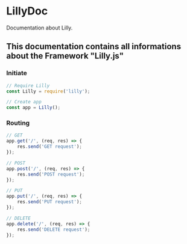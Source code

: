# LillyDoc
Documentation about Lilly.


## This documentation contains all informations about the Framework "Lilly.js"

### Initiate
```javascript
// Require Lilly
const Lilly = require('lilly');

// Create app
const app = Lilly();
```

### Routing
```javascript
// GET
app.get('/', (req, res) => {
    res.send('GET request');
});

// POST
app.post('/', (req, res) => {
    res.send('POST request');
});

// PUT
app.put('/', (req, res) => {
    res.send('PUT request');
});

// DELETE
app.delete('/', (req, res) => {
    res.send('DELETE request');
});
```